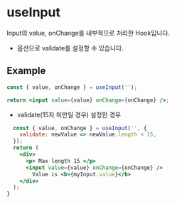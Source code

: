 # useInput

Input의 value, onChange를 내부적으로 처리한 Hook입니다.

- 옵션으로 validate를 설정할 수 있습니다.

## Example

```jsx
const { value, onChange } = useInput('');

return <input value={value} onChange={onChange} />;
```

- validate(15자 미만일 경우) 설정한 경우

```jsx
  const { value, onChange } = useInput('', {
    validate: newValue => newValue.length < 15,
  });
  return (
    <div>
      <p> Max length 15 </p>
      <input value={value} onChange={onChange} />
        Value is <b>{myInput.value}</b>
    </div>
  );
}
```
